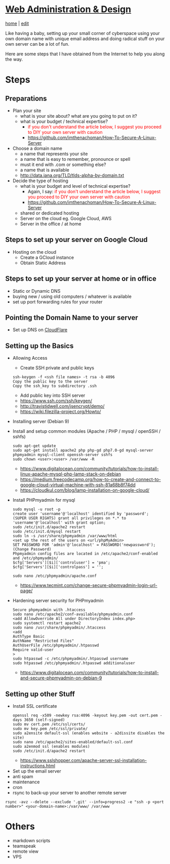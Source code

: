 # [Web Administration & Design](https://alwinwoo.github.io/pages/web.html)
[home](https://alwinwoo.github.io/) | [edit](https://github.com/alwinwoo/alwinwoo.github.io/edit/master/pages/web.md)

Like having a baby, setting up your small corner of cyberspace using your own domain name with unique email address and doing radical stuff on your own server can be a lot of fun.

Here are some steps that I have obtained from the Internet to help you along the way.

# Steps

## Preparations
- Plan your site
  - what is your site about? what are you going to put on it?
  - what is your budget / technical expertise?
    - <span style="color:red">if you don't understand the article below, I suggest you proceed to DIY your own server with caution</span>  
    - <https://github.com/imthenachoman/How-To-Secure-A-Linux-Server>
- Choose a domain name
  - a name that represents your site
  - a name that is easy to remember, pronounce or spell
  - must it end with .com or something else?
  - a name that is available
  - <http://data.iana.org/TLD/tlds-alpha-by-domain.txt>
- Decide the type of hosting
  - what is your budget and level of technical expertise?
    - Again, I say: <span style="color:red">if you don't understand the article below, I suggest you proceed to DIY your own server with caution</span>  
    - <https://github.com/imthenachoman/How-To-Secure-A-Linux-Server>
  - shared or dedicated hosting
  - Server on the cloud eg. Google Cloud, AWS
  - Server in the office / at home

## Steps to set up your server on Google Cloud
- Hosting on the cloud
  - Create a GCloud instance
  - Obtain Static Address

## Steps to set up your server at home or in office
- Static or Dynamic DNS
- buying new / using old computers / whatever is available
- set up port forwarding rules for your router

## Pointing the Domain Name to your server
- Set up DNS on [CloudFlare](https://www.cloudflare.com)

## Setting up the Basics
- Allowing Access
  - Create SSH private and public keys
  ```code
  ssh-keygen -f <ssh file names> -t rsa -b 4096    
  Copy the public key to the server    
  Copy the ssh_key to subdirectory .ssh    
  ```  
  - Add public key into SSH server
  - <https://www.ssh.com/ssh/keygen/>
  - <http://travistidwell.com/jsencrypt/demo/>
  - <https://wiki.filezilla-project.org/Howto/>

- Installing server (Debian 9)
- Install and setup common modules (Apache / PHP / mysql / openSSH / sshfs)
  ```code
  sudo apt-get update
  sudo apt-get install apache2 php php-gd php7.0-gd mysql-server phpmyadmin mysql-client openssh-server sshfs
  sudo chown <user>:<user> /var/www -R
  ```
  - <https://www.digitalocean.com/community/tutorials/how-to-install-linux-apache-mysql-php-lamp-stack-on-debian>
  - <https://medium.freecodecamp.org/how-to-create-and-connect-to-google-cloud-virtual-machine-with-ssh-81a68b8f74dd>
  - <https://cloudkul.com/blog/lamp-installation-on-google-cloud/>
- Install PHPmyadmin for mysql
  ```code
  sudo mysql -u root -p
  create user 'username'@'localhost' identified by 'password';
  (SUPER USER RIGHTS) grant all privileges on *.* to 'username'@'localhost' with grant option;
  sudo /etc/init.d/apache2 restart
  sudo /etc/init.d/mysql restart
  sudo ln -s /usr/share/phpmyadmin /var/www/html
  <set up the rest of the users on <url/phpMyAdmin>
  SET PASSWORD FOR 'admin'@'localhost' = PASSWORD('newpassword'); (Change Password)
  Phpmyadmin config files are located in /etc/apache2/conf-enabled and /etc/phpmyadmin/
  $cfg['Servers'][$i]['controluser'] = 'pma'; 
  $cfg['Servers'][$i]['controlpass'] = '';

  sudo nano /etc/phpmyadmin/apache.conf
  ```
    - <https://www.tecmint.com/change-secure-phpmyadmin-login-url-page/>
- Hardening server security for PHPmyadmin
    ```code
    Secure phpmyadmin with .htaccess
    sudo nano /etc/apache2/conf-available/phpmyadmin.conf
    <add AllowOverride All under DirectoryIndex index.php>
    sudo systemctl restart apache2
    sudo nano /usr/share/phpmyadmin/.htaccess
    <add 
    AuthType Basic
    AuthName "Restricted Files"
    AuthUserFile /etc/phpmyadmin/.htpasswd
    Require valid-user
    >
    sudo htpasswd -c /etc/phpmyadmin/.htpasswd username
    sudo htpasswd /etc/phpmyadmin/.htpasswd additionaluser
    ```
   - <https://www.digitalocean.com/community/tutorials/how-to-install-and-secure-phpmyadmin-on-debian-9>

## Setting up other Stuff
- Install SSL certificate
  ```code
  openssl req -x509 -newkey rsa:4096 -keyout key.pem -out cert.pem -days 3650 (self-signed)
  sudo mv cert.pem /etc/ssl/certs/
  sudo mv key.pem /etc/ssl/private/
  sudo a2ensite default-ssl (enables website - a2dissite disables the site)
  sudo nano /etc/apache2/sites-enabled/default-ssl.conf
  sudo a2enmod ssl (enables modules)
  sudo /etc/init.d/apache2 restart
  ```
  - <https://www.sslshopper.com/apache-server-ssl-installation-instructions.html>
- Set up the email server
- anti spam
- maintenance
- cron
- rsync to back-up your server to another remote server
```code
rsync -avz --delete --exclude '.git' --info=progress2 -e "ssh -p <port number>" <your-domain-name>:/var/www/ /var/www
```

# Others

- markdown scripts
- teamspeak
- remote view
- VPS
